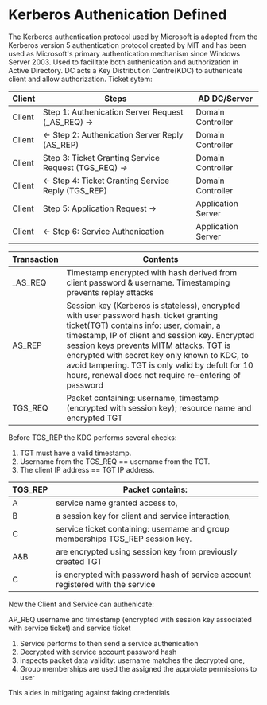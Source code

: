 # Kerberos Authenication Defined
The Kerberos authentication protocol used by Microsoft is adopted from the Kerberos version 5 authentication protocol created by MIT and has been used as Microsoft's primary authentication mechanism since Windows Server 2003. Used to facilitate both authenication and authorization in Active Directory. DC acts a Key Distribution Centre(KDC) to authenicate client and allow authorization.
Ticket sytem:

Client |  Steps | AD DC/Server
--- | --- | ---
Client|Step 1: Authenication Server Request (\_AS\_REQ) ->	|	Domain Controller
Client |<- Step 2: Authenication Server Reply (AS_REP)|	Domain Controller
Client |		Step 3: Ticket Granting Service Request (TGS_REQ) ->|	Domain Controller
Client |		<- Step 4: Ticket Granting Service Reply (TGS_REP) |	Domain Controller
Client 	|	Step 5: Application Request ->		|			Application Server
Client	    |	<- Step 6: Service Authenication	| Application Server


Transaction  |	Contents
---  | ---
\_AS\_REQ | Timestamp encrypted with hash derived from client password & username. Timestamping prevents replay attacks	
AS\_REP		 | 	Session key (Kerberos is stateless), encrypted with user password hash. 			ticket granting ticket(TGT) contains info: user, domain, a timestamp, IP of client and session key. Encrypted session keys prevents MITM attacks. TGT is encrypted with secret key only known to KDC, to avoid tampering. TGT is only valid by defult for 10 hours, renewal does not require re-entering of password
TGS\_REQ | Packet containing: username, timestamp (encrypted with session key); resource name and encrypted TGT

Before TGS_REP the KDC performs several checks:
1. TGT must have a valid timestamp.
1. Username from the TGS_REQ ==  username from the TGT.
1. The client IP address == TGT IP address.

TGS\_REP	|		Packet contains: 
--- | ---
			A	 |	service name granted access to,
			B	 |	a session key for client and service interaction, 
			C    |	service ticket containing: username and group memberships TGS_REP session key.
			A&B	 |	 are encrypted using session key from previously created TGT
			C 	 |	 is encrypted with password hash of service account registered with the service

Now the Client and Service can authenicate:

AP\_REQ			username and timestamp (encrypted with session key associated with service ticket) and service ticket 			
	
1. Service performs to then send a service authenication		
1. Decrypted with service account password hash
1. inspects packet data validity: username matches the decrypted one, 
1. Group memberships are used the assigned the approiate permissions to user 

This aides in mitigating against faking credentials 